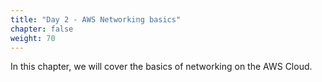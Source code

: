 ```yaml
---
title: "Day 2 - AWS Networking basics"
chapter: false
weight: 70
---
```


In this chapter, we will cover the basics of networking on the AWS Cloud.